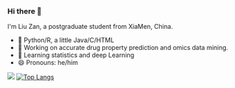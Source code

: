 ### Hi there 👋 

I'm Liu Zan, a postgraduate student from XiaMen, China.

- :hammer: Python/R, a little Java/C/HTML
- 🔭 Working on accurate drug property prediction and omics data mining.
- 🌱 Learning statistics and deep Learning
- 😄 Pronouns: he/him

![](https://readmestats.999857.xyz/api?username=liuzan-info) 
[![Top Langs](https://github-readme-stats.vercel.app/api/top-langs/?username=liuzan-info)](https://github.com/anuraghazra/github-readme-stats)

